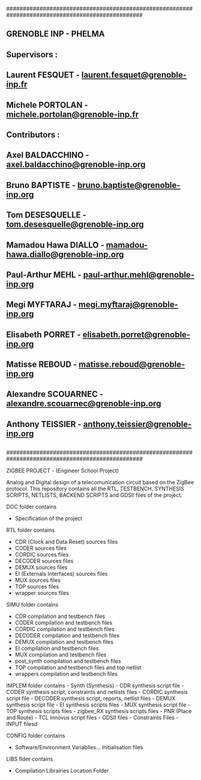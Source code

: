 #################################################################################################
##                                                                                             ##
##                                  GRENOBLE INP - PHELMA                                      ##
##                                                                                             ##
##              Supervisors  :                                                                 ##
##                  Laurent      FESQUET      -  laurent.fesquet@grenoble-inp.fr               ##
##                  Michele      PORTOLAN     -  michele.portolan@grenoble-inp.fr              ##
##                                                                                             ##
##              Contributors :                                                                 ##
##                  Axel         BALDACCHINO  -  axel.baldacchino@grenoble-inp.org             ##
##                  Bruno        BAPTISTE     -  bruno.baptiste@grenoble-inp.org               ##
##                  Tom          DESESQUELLE  -  tom.desesquelle@grenoble-inp.org              ##
##                  Mamadou Hawa DIALLO       -  mamadou-hawa.diallo@grenoble-inp.org          ##    
##                  Paul-Arthur  MEHL         -  paul-arthur.mehl@grenoble-inp.org             ##
##                  Megi         MYFTARAJ     -  megi.myftaraj@grenoble-inp.org                ##
##                  Elisabeth    PORRET       -  elisabeth.porret@grenoble-inp.org             ## 
##                  Matisse      REBOUD       -  matisse.reboud@grenoble-inp.org               ##
##                  Alexandre    SCOUARNEC    -  alexandre.scouarnec@grenoble-inp.org          ##    
##                  Anthony      TEISSIER     -  anthony.teissier@grenoble-inp.org             ##  
##                                                                                             ## 
#################################################################################################

ZIGBEE PROJECT - (Engineer School Project)

Analog and Digital design of a telecomunication circuit based on the ZigBee protocol.
This repository contains all the RTL, TESTBENCH, SYNTHESIS SCRIPTS, NETLISTS, BACKEND SCRIPTS and 
GDSII files of the project.

DOC folder contains
  - Specification of the project

RTL folder contains  
  - CDR     (Clock and Data Reset) sources files
  - CODER   sources files
  - CORDIC  sources files
  - DECODER sources files
  - DEMUX   sources files
  - EI      (Externals Interfaces) sources files
  - MUX     sources files
  - TOP     sources files
  - wrapper sources files

SIMU folder contains
  - CDR        compilation and testbench files
  - CODER      compilation and testbench files
  - CORDIC     compilation and testbench files
  - DECODER    compilation and testbench files
  - DEMUX      compilation and testbench files
  - EI         compilation and testbench files
  - MUX        compilation and testbench files
  - post_synth compilation and testbench files
  - TOP        compilation and testbench files and top netlist
  - wrappers   compilation and testbench files

IMPLEM folder contains
    - Synth (Synthesis)
      - CDR       synthesis script  file
      - CODER     synthesis script, constraints and netlists files
      - CORDIC    synthesis script  file
      - DECODER   synthesis script, reports, netlist files
      - DEMUX     synthesis script  file
      - EI        synthesis scripts files
      - MUX       synthesis script  file
      - TOP       synthesis scripts files
      - zigbee_RX synthesis scripts files
    - PNR   (Place and Route) 
      - TCL Innovus script files
      - GDSII files
      - Constraints Files
      - INPUT filesd

CONFIG folder contains
  - Software/Environment Variablles... Initialisation files

LIBS flder contains
  - Compilation Librairies Location Folder

